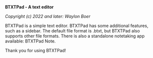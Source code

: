 **BTXTPad - A text editor**

*Copyright (c) 2022 and later: Waylon Boer*

BTXTPad is a simple text editor.
BTXTPad has some additional features, such as a sidebar.
The default file format is .btxt, but BTXTPad also supports other file formats.
There is also a standalone notetaking app available: BTXTPad Note.

Thank you for using BTXTPad!
